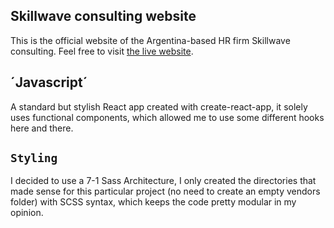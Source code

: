 ## Skillwave consulting website

This is the official website of the Argentina-based HR firm Skillwave consulting. Feel free to visit [the live website](https://skillwave.com.ar).

## ´Javascript´

A standard but stylish React app created with create-react-app, it solely uses functional components, which allowed me to use some different hooks here and there.

## `Styling`

I decided to use a 7-1 Sass Architecture, I only created the directories that made sense for this particular project (no need to create an empty vendors folder) with SCSS syntax, which keeps the code pretty modular in my opinion.
